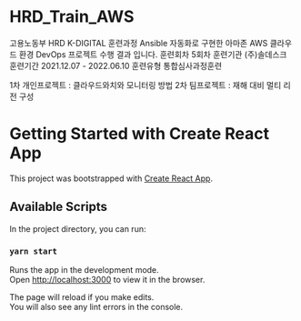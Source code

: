 # HRD_Train_AWS
고용노동부 HRD K-DIGITAL 훈련과정
Ansible 자동화로 구현한 아마존 AWS 클라우드 환경 DevOps 
프로젝트 수행 결과 입니다.
훈련회차 5회차
훈련기관 (주)솔데스크
훈련기간 2021.12.07 - 2022.06.10
훈련유형 통합심사과정훈련

1차 개인프로젝트 : 클라우드와치와 모니터링 방법
2차 팀프로젝트 : 재해 대비 멀티 리전 구성

# Getting Started with Create React App

This project was bootstrapped with [Create React App](https://github.com/facebook/create-react-app).

## Available Scripts

In the project directory, you can run:

### `yarn start`

Runs the app in the development mode.\
Open [http://localhost:3000](http://localhost:3000) to view it in the browser.

The page will reload if you make edits.\
You will also see any lint errors in the console.
